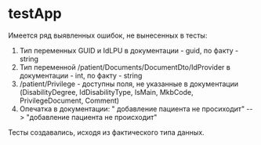 # testApp
Имеется ряд выявленных ошибок, не вынесенных в тесты:
1. Тип переменных GUID и IdLPU в документации - guid, по факту - string
2. Тип переменной /patient/Documents/DocumentDto/IdProvider в документации - int, по факту - string
3. /patient/Privilege - доступны поля, не указанные в документации (DisabilityDegree, IdDisabilityType, IsMain, MkbCode, PrivilegeDocument, Comment)
4. Опечатка в документации: " добавление пациента не просиходит" --> "добавление пациента не происходит"


Тесты создавались, исходя из фактического типа данных. 
